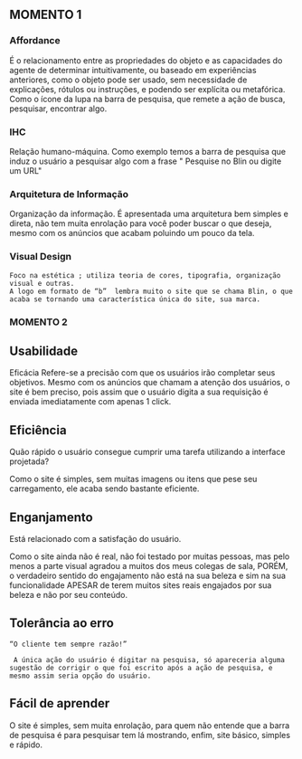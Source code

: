 ## MOMENTO 1 
### Affordance
  É o relacionamento entre as propriedades do objeto e as capacidades do agente de determinar intuitivamente, 
  ou baseado em experiências anteriores, como o objeto pode ser usado, sem necessidade de explicações, rótulos ou instruções, e 
  podendo ser explícita ou metafórica.
  Como o ícone da lupa na barra de pesquisa, que remete a ação de busca, pesquisar, encontrar algo.
  
### IHC
  Relação humano-máquina.
  Como exemplo temos a barra de pesquisa que induz o usuário a pesquisar algo com a frase " Pesquise no Blin ou digite um URL"
   
### Arquitetura de Informação
  Organização da informação.
  É apresentada uma arquitetura bem simples e direta, não tem muita enrolação para você poder buscar o que deseja, mesmo com os anúncios que acabam poluindo um pouco da tela.

### Visual Design
	Foco na estética ; utiliza teoria de cores, tipografia, organização visual e outras.
	A logo em formato de “b”  lembra muito o site que se chama Blin, o que acaba se tornando uma característica única do site, sua marca.

### MOMENTO 2 
  ## Usabilidade  
  Eficácia
	Refere-se a precisão com que os usuários irão completar seus objetivos.
	Mesmo com os anúncios que chamam a atenção dos usuários, o site é bem preciso, pois assim que o usuário digita a sua requisição é enviada imediatamente com apenas 1 click.
## Eficiência	
Quão rápido o usuário consegue cumprir uma tarefa utilizando a interface projetada?

Como o site é simples, sem muitas imagens ou itens que pese seu carregamento, ele acaba sendo bastante eficiente.

## Enganjamento
Está relacionado com a satisfação do usuário.

Como o site ainda não é real, não foi testado por muitas pessoas, mas pelo menos a parte visual agradou a muitos dos meus colegas de sala, PORÉM, o verdadeiro sentido do engajamento não está na sua beleza e sim na sua funcionalidade APESAR de terem muitos sites reais engajados por sua beleza e não por seu conteúdo.
 

## Tolerância ao erro
	“O cliente tem sempre razão!”
	
	 A única ação do usuário é digitar na pesquisa, só apareceria alguma sugestão de corrigir o que foi escrito após a ação de pesquisa, e mesmo assim seria opção do usuário.


## Fácil de aprender
O site é simples, sem muita enrolação, para quem não entende que a barra de pesquisa é para pesquisar tem lá mostrando, enfim, site básico, simples e rápido.



